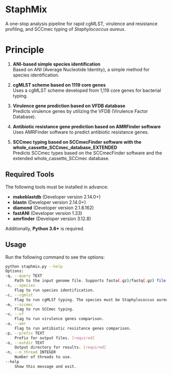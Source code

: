 # StaphMix
A one-stop analysis pipeline for rapid cgMLST, virulence and resistance profiling, and SCCmec typing of *Staphylococcus aureus*.

# **Principle**

1. **ANI-based simple species identification**  
   Based on ANI (Average Nucleotide Identity), a simple method for species identification.

2. **cgMLST scheme based on 1119 core genes**  
   Uses a cgMLST scheme developed from 1,119 core genes for bacterial typing.

3. **Virulence gene prediction based on VFDB database**  
   Predicts virulence genes by utilizing the VFDB (Virulence Factor Database).

4. **Antibiotic resistance gene prediction based on AMRFinder software**  
   Uses AMRFinder software to predict antibiotic resistance genes.

5. **SCCmec typing based on SCCmecFinder software with the whole_cassette_SCCmec_database_EXTENDED**  
   Predicts SCCmec types based on the SCCmecFinder software and the extended whole_cassette_SCCmec database.

## Required Tools

The following tools must be installed in advance:

- **makeblastdb** (Developer version 2.14.0+)
- **blastn** (Developer version 2.14.0+)
- **diamond** (Developer version 2.1.8.162)
- **fastANI** (Developer version 1.33)
- **amrfinder** (Developer version 3.12.8)

 Additionally, **Python 3.6+** is required.

## Usage

Run the following command to see the options:

```bash
python staphmix.py --help
Options:
-q, --query TEXT
    Path to the input genome file. Supports fasta(.gz)/fastq(.gz) file format. [required]
-s, --species
    Flag to run species identification.
-c, --cgmlst
    Flag to run cgMLST typing. The species must be Staphylococcus aureus.
-m, --sccmec
    Flag to run SCCmec typing.
-v, --vf
    Flag to run virulence genes comparison.
-a, --amr
    Flag to run antibiotic resistance genes comparison.
-p, --prefix TEXT
    Prefix for output files. [required]
-o, --outdir TEXT
    Output directory for results. [required]
-n, --n_thread INTEGER
    Number of threads to use.
--help
    Show this message and exit.
```
